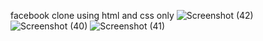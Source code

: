 facebook clone using html and css only
![Screenshot (42)](https://user-images.githubusercontent.com/88093931/192853884-5d4d7eac-a8b9-47c4-a2a1-14e312ba2809.png)
![Screenshot (40)](https://user-images.githubusercontent.com/88093931/192853962-f5885107-4794-4ed2-a39d-929918617548.png)
![Screenshot (41)](https://user-images.githubusercontent.com/88093931/192854024-5745370e-33a7-40c5-9f36-7b25e4f89693.png)
